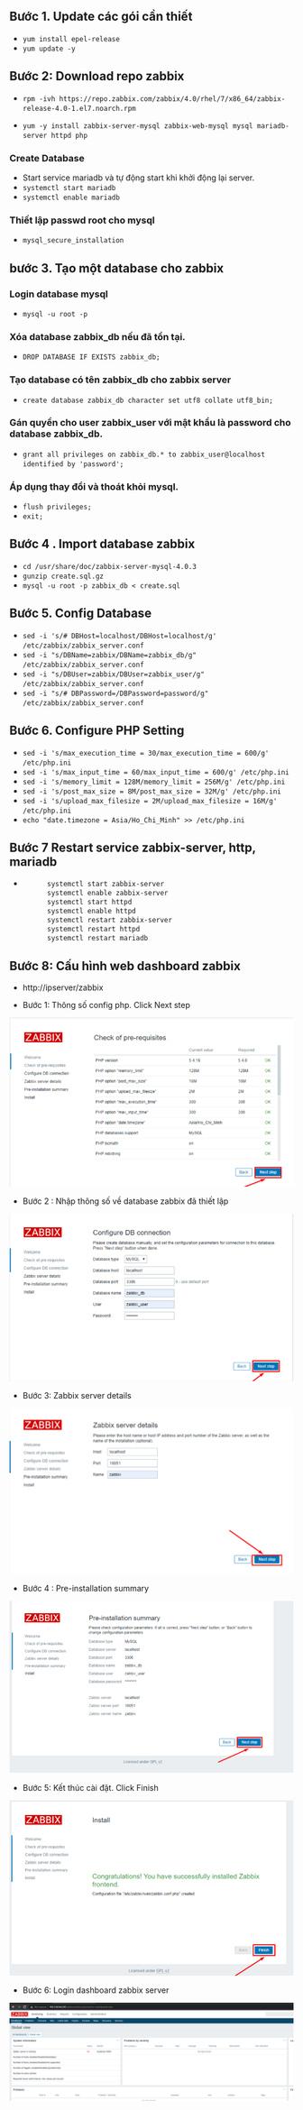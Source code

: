 ## Bước 1. Update các gói cần thiết 
- `yum install epel-release`
- `yum update -y`


## Bước 2: Download repo zabbix

- `rpm -ivh https://repo.zabbix.com/zabbix/4.0/rhel/7/x86_64/zabbix-release-4.0-1.el7.noarch.rpm`

- `yum -y install zabbix-server-mysql zabbix-web-mysql mysql mariadb-server httpd php`

### Create Database
- Start service mariadb và tự động start khi khởi động lại server.
- `systemctl start mariadb`
- `systemctl enable mariadb`


### Thiết lập passwd root cho mysql
    
-  `mysql_secure_installation`

## bước 3. Tạo một database cho zabbix
### Login database mysql 
- `mysql -u root -p`

### Xóa database zabbix_db nếu đã tồn tại.
- `DROP DATABASE IF EXISTS zabbix_db;`

### Tạo database có tên zabbix_db cho zabbix server
- `create database zabbix_db character set utf8 collate utf8_bin;`

### Gán quyền cho user zabbix_user với mật khẩu là password cho database zabbix_db.
- `grant all privileges on zabbix_db.* to zabbix_user@localhost identified by 'password';`

### Áp dụng thay đổi và thoát khỏi mysql.
- `flush privileges;`
-  `exit;`

## Bước 4 . Import database zabbix

- `cd /usr/share/doc/zabbix-server-mysql-4.0.3`
- `gunzip create.sql.gz`
- `mysql -u root -p zabbix_db < create.sql`

## Bước 5. Config Database

- `sed -i 's/# DBHost=localhost/DBHost=localhost/g' /etc/zabbix/zabbix_server.conf`
- `sed -i "s/DBName=zabbix/DBName=zabbix_db/g" /etc/zabbix/zabbix_server.conf`
- `sed -i "s/DBUser=zabbix/DBUser=zabbix_user/g" /etc/zabbix/zabbix_server.conf`
- `sed -i "s/# DBPassword=/DBPassword=password/g" /etc/zabbix/zabbix_server.conf`

## Bước 6. Configure PHP Setting
- `sed -i 's/max_execution_time = 30/max_execution_time = 600/g' /etc/php.ini`
- `sed -i 's/max_input_time = 60/max_input_time = 600/g' /etc/php.ini`
- `sed -i 's/memory_limit = 128M/memory_limit = 256M/g' /etc/php.ini`
- `sed -i 's/post_max_size = 8M/post_max_size = 32M/g' /etc/php.ini`
- `sed -i 's/upload_max_filesize = 2M/upload_max_filesize = 16M/g' /etc/php.ini`
- `echo "date.timezone = Asia/Ho_Chi_Minh" >> /etc/php.ini`


## Bước 7 Restart service zabbix-server, http, mariadb
- ```
        systemctl start zabbix-server
        systemctl enable zabbix-server
        systemctl start httpd
        systemctl enable httpd
        systemctl restart zabbix-server
        systemctl restart httpd
        systemctl restart mariadb

## Bước 8: Cấu hình web dashboard zabbix
- http://ipserver/zabbix


- Bước 1: Thông số config php. Click Next step
<img src="img/z1.png">

- Bước 2 : Nhập thông số về database zabbix đã thiết lập 
<img src="img/z2.png">

- Bước 3: Zabbix server details
<img src="img/z3.png">

- Bước 4 : Pre-installation summary


<img src="img/z4.1.png">

- Bước 5: Kết thúc cài đặt. Click Finish

<img src="img/z4.png">

- Bước 6: Login dashboard zabbix server
<img src="img/z5.png">

